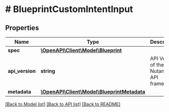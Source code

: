 # # BlueprintCustomIntentInput

## Properties

Name | Type | Description | Notes
------------ | ------------- | ------------- | -------------
**spec** | [**\OpenAPI\Client\Model\Blueprint**](Blueprint.md) |  |
**api_version** | **string** | API Version of the Nutanix v3 API framework. | [default to '3.1.0']
**metadata** | [**\OpenAPI\Client\Model\BlueprintMetadata**](BlueprintMetadata.md) |  |

[[Back to Model list]](../../README.md#models) [[Back to API list]](../../README.md#endpoints) [[Back to README]](../../README.md)
